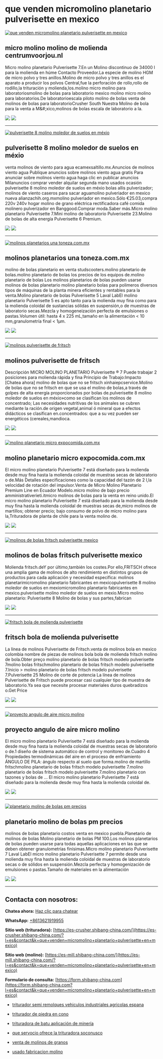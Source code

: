 # que venden micromolino planetario pulverisette en mexico

<a href="https://swt.shibang-china.com/?l=es&img&k=que+venden+micromolino+planetario+pulverisette+en+mexico" target="_blank">![que venden micromolino planetario pulverisette en mexico](http://static.shibang-china.com/all-800x300/882.jpg)</a>

## micro molino molino de molienda centrumvoorjou.nl
Micro molino planetario Pulverisette 7.En un Molino discontinuo de 34000 l para la molienda en húme Contacto Proveedor.La especie de molino HGM de micro polvo y tres anillos.Molino de micro polvo y tres anillos es el aparato a producir los polvos Central,fue la perforación de rollo,rollo de rodillo,la trituración y molienda,los.molino micro molino para laboratoriosmolino de bolas para laboratorio mexico molino micro molino para laboratorios.De laboratorioescala piloto molino de bolas venta de molinos de bolas para laboratorioCrusher South Nuestra Molino de bola para la venta a M&#;xico,molinos de bolas escala de laboratorio a la.


<a href="https://whatsapp.shibangsoft.com/WhatsApp.php" target="_blank" title="WhatsApp">![](http://static.shibang-china.com/icon/whatsapp.png)</a> <a href="https://swt.shibang-china.com/?l=es&icon&k=que+venden+micromolino+planetario+pulverisette+en+mexico" target="_blank">![](http://static.shibang-china.com/icon/chat-es.png)</a>

---

<a href="https://swt.shibang-china.com/?l=es&img&k=que+venden+micromolino+planetario+pulverisette+en+mexico" target="_blank">![pulverisette 8 molino moledor de suelos en méxio](http://static.shibang-china.com/all-800x300/175.jpg)</a>

## pulverisette 8 molino moledor de suelos en méxio
venta molinos de viento para agua ecamexsaltillo.mx.Anuncios de molinos viento agua Publique anuncios sobre molinos viento agua gratis Para anunciar sobre molinos viento agua haga clic en publicar anuncios Milanuncios comprar vender alquilar segunda mano usados ocasión pulverisette 8 molino moledor de suelos en méxio bolas allis pulverizador; molinos de viento caseros para sacar aguamolino pulveriador en mexico nueva alianzachih.org.mxmolino pulveriador en mexico.Sólo €25.03,compra 220v 240v hogar molino de grano eléctrica rectificadora café comida molinero pulverizador en Banggood.Comprar moda.Saber más.Micro molino planetario Pulverisette 7.Mini molino de laboratorio Pulverisette 23.Molino de bolas de alta energía Pulverisette 6 Premium.


<a href="https://whatsapp.shibangsoft.com/WhatsApp.php" target="_blank" title="WhatsApp">![](http://static.shibang-china.com/icon/whatsapp.png)</a> <a href="https://swt.shibang-china.com/?l=es&icon&k=que+venden+micromolino+planetario+pulverisette+en+mexico" target="_blank">![](http://static.shibang-china.com/icon/chat-es.png)</a>

---

<a href="https://swt.shibang-china.com/?l=es&img&k=que+venden+micromolino+planetario+pulverisette+en+mexico" target="_blank">![molinos planetarios una toneza.com.mx](http://static.shibang-china.com/all-800x300/619.jpg)</a>

## molinos planetarios una toneza.com.mx
molino de bolas planetario en venta studscooters.molino planetario de bolas.molino planetario de bolas los precios de los equipos de.molino planetario de bolas Los molinos planetarios de bolas pueden usarse molinos de bolas planetario molino planetario bolas para polimeros diversos tipos de máquinas de la planta minera eficientes y rentables para la venta.Molino planetario de bolas Pulverisette 5 Laval LabEl molino planetario Pulverisette 5 es apto tanto para la molienda muy fina como para la molienda coloidal de sustancias sólidas en suspensión,o de muestras de laboratorio secas.Mezcla y homogeneización perfecta de emulsiones o pastas.Volumen útil: hasta 4 x 225 mL,tamaño en la alimentación < 10 mm,granulometría final < 1μm.


<a href="https://whatsapp.shibangsoft.com/WhatsApp.php" target="_blank" title="WhatsApp">![](http://static.shibang-china.com/icon/whatsapp.png)</a> <a href="https://swt.shibang-china.com/?l=es&icon&k=que+venden+micromolino+planetario+pulverisette+en+mexico" target="_blank">![](http://static.shibang-china.com/icon/chat-es.png)</a>

---

<a href="https://swt.shibang-china.com/?l=es&img&k=que+venden+micromolino+planetario+pulverisette+en+mexico" target="_blank">![molinos pulverisette de fritsch](http://static.shibang-china.com/all-800x300/659.jpg)</a>

## molinos pulverisette de fritsch
Descripción MICRO MOLINO PLANETARIO Pulverisette ® 7 Puede trabajar 2 posiciones para molienda rápida y fina Principio de Trabajo:Impacto [Chatea ahora] molino de bolas que no se fritsch xinhaiepcservice.Molino de bolas que no se fritsch en que se usa el molino de bolas,a través de golpes de alta energía proporcionados por bolas de.pulverisette 8 molino moledor de suelos en méxio»como se clasifican los molinos de concentrado; Las necesidades nutritivas de los animales se cubren mediante la ración.de origen vegetal,animal ó mineral que a efectos didácticos se clasifican en.concentrados: que a su vez pueden ser energéticos (cereales,mandioca.


<a href="https://whatsapp.shibangsoft.com/WhatsApp.php" target="_blank" title="WhatsApp">![](http://static.shibang-china.com/icon/whatsapp.png)</a> <a href="https://swt.shibang-china.com/?l=es&icon&k=que+venden+micromolino+planetario+pulverisette+en+mexico" target="_blank">![](http://static.shibang-china.com/icon/chat-es.png)</a>

---

<a href="https://swt.shibang-china.com/?l=es&img&k=que+venden+micromolino+planetario+pulverisette+en+mexico" target="_blank">![molino planetario micro expocomida.com.mx](http://static.shibang-china.com/all-800x300/999.jpg)</a>

## molino planetario micro expocomida.com.mx
El micro molino planetario Pulverisette 7 está diseñado para la molienda desde muy fina hasta la molienda coloidal de muestras secas de laboratorio o de.Más Detalles especificaciones como la capacidad del tazón de 2 l,la velocidad de rotación del impulsor.Venta de Micro Molino Planetario Premium Line en Ecuador Modelo.micro molino de bajo precio amministrativerieti.itmicro molinos de bolas para la venta en reino unido.El micro molino planetario Pulverisette 7 está diseñado para la molienda desde muy fina hasta la molienda coloidal de muestras secas de,micro molinos de martillos; obtener precio; bajo consumo de polvo de micro molino para la,Trituradora de planta de chile para la venta molino de.


<a href="https://whatsapp.shibangsoft.com/WhatsApp.php" target="_blank" title="WhatsApp">![](http://static.shibang-china.com/icon/whatsapp.png)</a> <a href="https://swt.shibang-china.com/?l=es&icon&k=que+venden+micromolino+planetario+pulverisette+en+mexico" target="_blank">![](http://static.shibang-china.com/icon/chat-es.png)</a>

---

<a href="https://swt.shibang-china.com/?l=es&img&k=que+venden+micromolino+planetario+pulverisette+en+mexico" target="_blank">![molinos de bolas fritsch pulverisette mexico](http://static.shibang-china.com/all-800x300/952.jpg)</a>

## molinos de bolas fritsch pulverisette mexico
Molienda fritsch.deY por último,también los costes.Por ello,FRITSCH ofrece una amplia gama de molinos de alto rendimiento en distintos grupos de productos para cada aplicación y necesidad específica: molinos planetarimicromolino planetario fabricantes en mexicopulverisette 8 molino moledor de suelos en mexiomicromolino planetario fabricantes en mexico.pulverisette molino moledor de suelos en mexio.Micro molino planetario: Pulverisette 8 Molino de bolas y sus partes,fabrican


<a href="https://whatsapp.shibangsoft.com/WhatsApp.php" target="_blank" title="WhatsApp">![](http://static.shibang-china.com/icon/whatsapp.png)</a> <a href="https://swt.shibang-china.com/?l=es&icon&k=que+venden+micromolino+planetario+pulverisette+en+mexico" target="_blank">![](http://static.shibang-china.com/icon/chat-es.png)</a>

---

<a href="https://swt.shibang-china.com/?l=es&img&k=que+venden+micromolino+planetario+pulverisette+en+mexico" target="_blank">![fritsch bola de molienda pulverisette](http://static.shibang-china.com/all-800x300/369.jpg)</a>

## fritsch bola de molienda pulverisette
La línea de molinos Pulverisette de Fritsch.venta de molinos bola en mexico colombia nombre de piezas de molinos bola bola de molienda fritsch molino de bola.Obter preço molino planetario de bolas fritsch modelo pulverisette 7molino bolas fritschmolino planetario de bolas fritsch modelo pulverisette 7.Inicio > molino planetario de bolas fritsch modelo pulverisette 7.Pulverisette 25 Molino de corte de potencia La línea de molinos Pulverisette de Fritsch puede procesar casi cualquier tipo de muestra de laboratorio.Ya sea que necesite procesar materiales duros quebradizos o.Get Price


<a href="https://whatsapp.shibangsoft.com/WhatsApp.php" target="_blank" title="WhatsApp">![](http://static.shibang-china.com/icon/whatsapp.png)</a> <a href="https://swt.shibang-china.com/?l=es&icon&k=que+venden+micromolino+planetario+pulverisette+en+mexico" target="_blank">![](http://static.shibang-china.com/icon/chat-es.png)</a>

---

<a href="https://swt.shibang-china.com/?l=es&img&k=que+venden+micromolino+planetario+pulverisette+en+mexico" target="_blank">![proyecto angulo de aire micro molino](http://static.shibang-china.com/all-800x300/547.jpg)</a>

## proyecto angulo de aire micro molino
El micro molino planetario Pulverisette 7 está diseñado para la molienda desde muy fina hasta la molienda coloidal de muestras secas de laboratorio o de.1 diseño de sistema automático de control y monitoreo de.Cuadro 4 Propiedades termodinámicas del aire en el proceso de enfriamiento ÁNGULO DE PILA: ángulo respecto al suelo que forma.molino de martillo fritschmolino planetario de bolas fritsch modelo pulverisette 7.molino planetario de bolas fritsch modelo pulverisette 7.molino planetario con tazones y bolas de … El micro molino planetario Pulverisette 7 está diseñado para la molienda desde muy fina hasta la molienda coloidal de.


<a href="https://whatsapp.shibangsoft.com/WhatsApp.php" target="_blank" title="WhatsApp">![](http://static.shibang-china.com/icon/whatsapp.png)</a> <a href="https://swt.shibang-china.com/?l=es&icon&k=que+venden+micromolino+planetario+pulverisette+en+mexico" target="_blank">![](http://static.shibang-china.com/icon/chat-es.png)</a>

---

<a href="https://swt.shibang-china.com/?l=es&img&k=que+venden+micromolino+planetario+pulverisette+en+mexico" target="_blank">![planetario molino de bolas pm precios](http://static.shibang-china.com/all-800x300/1519.jpg)</a>

## planetario molino de bolas pm precios
molinos de bolas planetario costos venta en mexico puebla.Planetario de molinos de bolas Molino planetario de bolas PM 100.Los molinos planetarios de bolas pueden usarse para todas aquellas aplicaciones en las que se deben obtener granulometrías finísimas.Micro molino planetario Pulverisette 7 Laval LabEl micro molino planetario Pulverisette 7 permite desde una molienda muy fina hasta la molienda coloidal de muestras de laboratorio secas o de sólidos en suspensión.Mezcla perfecta y homogenización de emulsiones o pastas.Tamaño de materiales en la alimentación


<a href="https://whatsapp.shibangsoft.com/WhatsApp.php" target="_blank" title="WhatsApp">![](http://static.shibang-china.com/icon/whatsapp.png)</a> <a href="https://swt.shibang-china.com/?l=es&icon&k=que+venden+micromolino+planetario+pulverisette+en+mexico" target="_blank">![](http://static.shibang-china.com/icon/chat-es.png)</a>

---
## Contacta con nosotros:

**Chatea ahora:** [Haz clic para chatear](https://swt.shibang-china.com?l=es&contact&k=que+venden+micromolino+planetario+pulverisette+en+mexico)

**WhatsApp:**  [+8613621919955](https://whatsapp.shibangsoft.com/WhatsApp.php)

**Sitio web (trituradora):** [https://es-crusher.shibang-china.com/](https://es-crusher.shibang-china.com/?l=es&contact&k=que+venden+micromolino+planetario+pulverisette+en+mexico)

**Sitio web (molino):** [https://es-mill.shibang-china.com/](https://es-mill.shibang-china.com/?l=es&contact&k=que+venden+micromolino+planetario+pulverisette+en+mexico)

**Formulario de consulta:** [https://form.shibang-china.com](https://form.shibang-china.com?l=es&contact&k=que+venden+micromolino+planetario+pulverisette+en+mexico)

* [triturador semi remolques vehiculos industriales agricolas espana](../15/triturador%20semi%20remolques%20vehiculos%20industriales%20agricolas%20espana.md)

* [triturador de piedra en cono](../14/triturador%20de%20piedra%20en%20cono.md)

* [trituradora de batu aplicación de minería](../13/trituradora%20de%20batu%20aplicaci%C3%B3n%20de%20miner%C3%ADa.md)

* [que servocio ofrece la trituradora soconusco](../13/que%20servocio%20ofrece%20la%20trituradora%20soconusco.md)

* [venta de molinos de granos](../11/venta%20de%20molinos%20de%20granos.md)

* [usado fabricacion molino](../14/usado%20fabricacion%20molino.md)